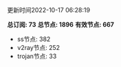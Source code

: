 更新时间2022-10-17 06:28:19

**总订阅: 73**
**总节点: 1896**
**有效节点: 667**
- ss节点: 382
- v2ray节点: 252
- trojan节点: 33

